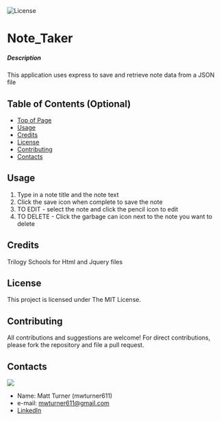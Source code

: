 <img alt="License" src="https://img.shields.io/badge/-MIT License-blue">

# Note_Taker
##### Description
This application uses express to save and retrieve note data from a JSON file

## Table of Contents (Optional)
* [Top of Page](#description)
* [Usage](#usage)
* [Credits](#credits)
* [License](#license)
* [Contributing](#contributing)
* [Contacts](#contacts)

## Usage 
1. Type in a note title and the note text
2. Click the save icon when complete to save the note
3. TO EDIT - select the note and click the pencil icon to edit
4. TO DELETE - Click the garbage can icon next to the note you want to delete

## Credits
Trilogy Schools for Html and Jquery files    

## License
This project is licensed under The MIT License.

## Contributing
All contributions and suggestions are welcome! For direct contributions, please fork the repository and file a pull request.

## Contacts
<img src="https://avatars0.githubusercontent.com/u/58919488?v=4">

* Name: Matt Turner (mwturner611)
* e-mail: mwturner611@gmail.com
* [LinkedIn](https://www.linkedin.com/in/matt-turner-ba328211a/)